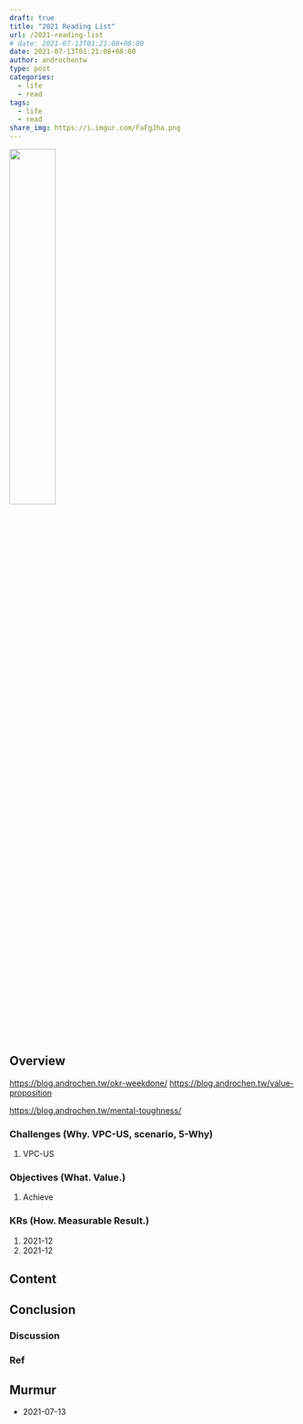 ```yaml
---
draft: true
title: "2021 Reading List"
url: /2021-reading-list
# date: 2021-07-13T01:21:08+08:00
date: 2021-07-13T01:21:08+08:00
author: androchentw
type: post
categories:
  - life
  - read
tags: 
  - life
  - read
share_img: https://i.imgur.com/FaFgJha.png
---
```


<img style="width:40%;" src="https://i.imgur.com/FaFgJha.png">

## Overview

https://blog.androchen.tw/okr-weekdone/
https://blog.androchen.tw/value-proposition

https://blog.androchen.tw/mental-toughness/


### Challenges (Why. VPC-US, scenario, 5-Why)

1. VPC-US

### Objectives (What. Value.)

1. Achieve

### KRs (How. Measurable Result.)

1. 2021-12
2. 2021-12

<!--more-->

## Content


## Conclusion


### Discussion


### Ref


## Murmur

* 2021-07-13

